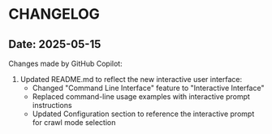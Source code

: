 # CHANGELOG

## Date: 2025-05-15
Changes made by GitHub Copilot:
1. Updated README.md to reflect the new interactive user interface:
   - Changed "Command Line Interface" feature to "Interactive Interface"
   - Replaced command-line usage examples with interactive prompt instructions
   - Updated Configuration section to reference the interactive prompt for crawl mode selection
